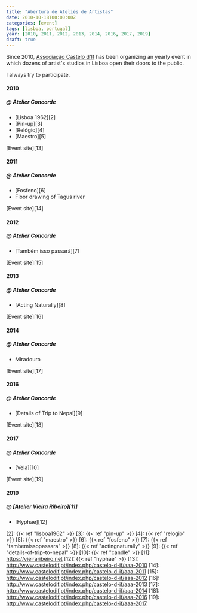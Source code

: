 ```yaml
---
title: "Abertura de Ateliês de Artistas"
date: 2010-10-18T00:00:00Z
categories: [event]
tags: [lisboa, portugal]
year: [2010, 2011, 2012, 2013, 2014, 2016, 2017, 2019]
draft: true
---
```


Since 2010, [Associação Castelo d'If][1] has been organizing an yearly event in which dozens of artist's studios in Lisboa open their doors to the public.
<!--more-->

I always try to participate.

#### 2010
##### @ Atelier Concorde

* [Lisboa 1962][2]
* [Pin-up][3]
* [Relógio][4]
* [Maestro][5]

[Event site][13]
#### 2011
##### @ Atelier Concorde

* [Fosfeno][6]
* Floor drawing of Tagus river

[Event site][14]
#### 2012
##### @ Atelier Concorde

* [Também isso passará][7]

[Event site][15]
#### 2013
##### @ Atelier Concorde

* [Acting Naturally][8]

[Event site][16]
#### 2014
##### @ Atelier Concorde

* Miradouro

[Event site][17]
#### 2016
##### @ Atelier Concorde

* [Details of Trip to Nepal][9]

[Event site][18]
#### 2017
##### @ Atelier Concorde

* [Vela][10]

[Event site][19]
#### 2019
##### @ [Atelier Vieira Ribeiro][11]

* [Hyphae][12]

[1]: http://www.castelodif.pt
[2]: {{< ref "lisboa1962" >}}
[3]: {{< ref "pin-up" >}}
[4]: {{< ref "relogio" >}}
[5]: {{< ref "maestro" >}}
[6]: {{< ref "fosfeno" >}}
[7]: {{< ref "tambemissopassara" >}}
[8]: {{< ref "actingnaturally" >}}
[9]: {{< ref "details-of-trip-to-nepal" >}}
[10]: {{< ref "candle" >}}
[11]: <https://vieiraribeiro.net>
[12]: {{< ref "hyphae" >}}
[13]: <http://www.castelodif.pt/index.php/castelo-d-if/aaa-2010>
[14]: <http://www.castelodif.pt/index.php/castelo-d-if/aaa-2011>
[15]: <http://www.castelodif.pt/index.php/castelo-d-if/aaa-2012>
[16]: <http://www.castelodif.pt/index.php/castelo-d-if/aaa-2013>
[17]: <http://www.castelodif.pt/index.php/castelo-d-if/aaa-2014>
[18]: <http://www.castelodif.pt/index.php/castelo-d-if/aaa-2016>
[19]: <http://www.castelodif.pt/index.php/castelo-d-if/aaa-2017>
